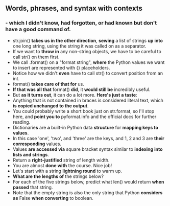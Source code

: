 ## Words, phrases, and syntax with contexts
### - which I didn't know, had forgotten, or had known but don't have a good command of.
- str.join() **takes us in the other direction**, **sewing** a list of strings **up into** one long string, using the string it was called on as a separator.  
 - If we want to **throw in** any non-string objects, we have to be careful to call str() on them first.
 - We call .format() on a "format string", **where** the Python values we want to insert are represented with {} placeholders.
 - Notice how we didn't **even** have to call str() to convert position from an int. 
 - format() **takes care of that for** us.
 - **If that was all that** format() **did**, it **would still be** incredibly useful.
 - But **as it turns out**, it can do a lot more. **Here's just a taste**:
 - Anything that is not contained in braces is considered literal text, which **is copied unchanged to the output**. 
 - You could probably write a short book just on str.format, so I'll stop here, and **point you to** pyformat.info and the official docs for further reading.
 - Dictionarie**s** are **a** built-in Python data **structure** for **mapping keys to values**.
 - In this case 'one', 'two', and 'three' are the keys, and 1, 2 and 3 are **their corresponding** values.
 - Values **are accessed via** square bracket syntax similar to **indexing into lists and strings**.
 - Return a **right-justified** string of length width.
 - You are almost **done with** the course. Nice job!
 - Let's start with a string **lightning round** to warm up. 
 - **What are the lengths of** the strings below?
 - For each of the five strings below, predict what len() would return **when passed** that string. 
 - Note that the empty string is also the only string that Python **considers as** False **when converting** to boolean.

 

 
